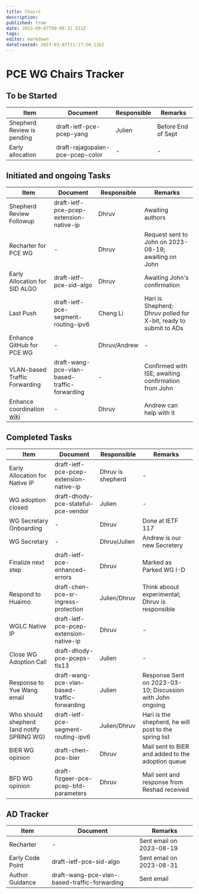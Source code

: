 ```yaml
---
title: Chairs
description: 
published: true
date: 2023-09-07T09:09:31.531Z
tags: 
editor: markdown
dateCreated: 2023-03-07T11:17:56.126Z
---
```


# PCE WG Chairs Tracker

## To be Started
|Item|Document|Responsible|Remarks|
|---|---|---|---|
| Shepherd Review is pending| draft-ietf-pce-pcep-yang| Julien | Before End of Sept |
| Early allocation | draft-rajagopalan-pce-pcep-color | - | - |

## Initiated and ongoing Tasks
|Item|Document|Responsible|Remarks|
|---|---|---|---|
|Shepherd Review Followup | draft-ietf-pce-pcep-extension-native-ip | Dhruv | Awaiting authors |
| Recharter for PCE WG | - | Dhruv | Request sent to John on 2023-08-19; awaiting on John |
| Early Allocation for SID ALGO | draft-ietf-pce-sid-algo | Dhruv | Awaiting John's confirmation |
| Last Push | draft-ietf-pce-segment-routing-ipv6 | Cheng Li | Hari is Shepherd; Dhruv polled for X-bit, ready to submit to ADs | 
| Enhance GitHub for PCE WG | - | Dhruv/Andrew | - |
| VLAN-based Traffic Forwarding|draft-wang-pce-vlan-based-traffic-forwarding|-|Confirmed with ISE; awaiting confirmation from John |
| Enhance coordination [wiki](https://wiki.ietf.org/group/pce/coordination) | - | Dhruv | Andrew can help with it |

## Completed Tasks
|Item|Document|Responsible|Remarks|
|---|---|---|---|
| Early Allocation for Native IP | draft-ietf-pce-pcep-extension-native-ip | Dhruv is shepherd | - |
| WG adoption closed | draft-dhody-pce-stateful-pce-vendor | Julien | - |
| WG Secretary Onboarding | - | Dhruv | Done at IETF 117 |
| WG Secretary | - | Dhruv/Julien | Andrew is our new Secretery |
| Finalize next step | draft-ietf-pce-enhanced-errors | Dhruv | Marked as Parked WG I-D |
|Respond to Huaimo | draft-chen-pce-sr-ingress-protection | Julien/Dhruv | Think aboout experimental; Dhruv is responsible |
| WGLC Native IP | draft-ietf-pce-pcep-extension-native-ip | Dhruv | - |
| Close WG Adoption Call | draft-dhody-pce-pceps-tls13 | Julien | - |
|Response to Yue Wang email| draft-wang-pce-vlan-based-traffic-forwarding | Julien | Response Sent on 2023-03-10; Discussion with John ongoing |
|Who should shepherd (and notify SPRING WG) | draft-ietf-pce-segment-routing-ipv6 | Julien/Dhruv | Hari is the shepherd, he will post to the spring list | 
|BIER WG opinion|draft-chen-pce-bier|Dhruv|Mail sent to BIER and added to the adoption queue|
|BFD WG opinion|draft-fizgeer-pce-pcep-bfd-parameters|Dhruv|Mail sent and response from Reshad received|


## AD Tracker
|Item|Document|Remarks|
|---|---|---|
|Recharter|-|Sent email on 2023-08-19|
|Early Code Point|draft-ietf-pce-sid-algo|Sent email on 2023-08-31|
|Author Guidance|draft-wang-pce-vlan-based-traffic-forwarding|Sent email |

